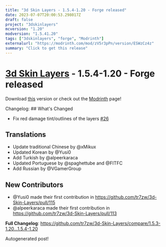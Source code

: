 ```yaml
---
title: "3d Skin Layers - 1.5.4-1.20 - Forge released"
date: 2023-07-07T20:00:53.298017Z
draft: false
project: "3dskinlayers"
mcversion: "1.20"
modversion: "1.5.41.20"
tags: ["3dskinlayers", "forge", "Modrinth"]
externalurl: "https://modrinth.com/mod/zV5r3pPn/version/ESWzCz4z"
summary: "Click to get this release"
---
```

# [3d Skin Layers](/project/3dskinlayers) - 1.5.4-1.20 - Forge released
Download [this](https://modrinth.com/mod/zV5r3pPn/version/ESWzCz4z) version or check out the [Modrinth](https://modrinth.com/mod/zV5r3pPn) page!

Changelog: ## What's Changed
* Fix red damage tint/outlines of the layers [#26 ](https://github.com/tr7zw/3d-Skin-Layers/issues/26)

## Translations
* Update traditional Chinese by @xMikux
* Updated Korean by @Yusi0
* Add Turkish by @alpeerkaraca
* Updated Portuguese by @spaghettube and @FITFC 
* Add Russian by @VGamerGroup 

## New Contributors
* @Yusi0 made their first contribution in https://github.com/tr7zw/3d-Skin-Layers/pull/115
* @alpeerkaraca made their first contribution in https://github.com/tr7zw/3d-Skin-Layers/pull/113

**Full Changelog**: https://github.com/tr7zw/3d-Skin-Layers/compare/1.5.3-1.20...1.5.4-1.20

Autogenerated post!
